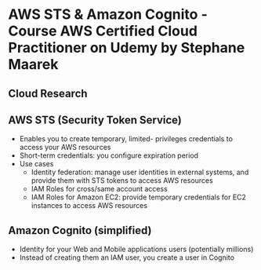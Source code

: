 # AWS STS & Amazon Cognito - Course AWS Certified Cloud Practitioner on Udemy by Stephane Maarek

## Cloud Research
## AWS STS (Security Token Service)
- Enables you to create temporary, limited- privileges credentials to access your AWS resources
- Short-term credentials: you configure expiration period
- Use cases
	- Identity federation: manage user identities in external systems, and provide them with STS tokens to access AWS resources
	- IAM Roles for cross/same account access
	- IAM Roles for Amazon EC2: provide temporary credentials for EC2 instances to access AWS resources

## Amazon Cognito (simplified)
- Identity for your Web and Mobile applications users (potentially millions)
- Instead of creating them an IAM user, you create a user in Cognito
